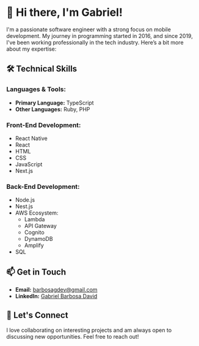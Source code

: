 # 👋 Hi there, I'm Gabriel!

I'm a passionate software engineer with a strong focus on mobile development. My journey in programming started in 2016, and since 2019, I've been working professionally in the tech industry. Here’s a bit more about my expertise:

## 🛠️ Technical Skills

### Languages & Tools:
- **Primary Language:** TypeScript
- **Other Languages:** Ruby, PHP

### Front-End Development:
- React Native
- React
- HTML
- CSS
- JavaScript
- Next.js

### Back-End Development:
- Node.js
- Nest.js
- AWS Ecosystem:
  - Lambda
  - API Gateway
  - Cognito
  - DynamoDB
  - Amplify
- SQL

## 📫 Get in Touch

- **Email:** barbosagdev@gmail.com
- **LinkedIn:** [Gabriel Barbosa David](https://www.linkedin.com/in/gabriel-barbosa-david-31aa24181)

## 💬 Let's Connect

I love collaborating on interesting projects and am always open to discussing new opportunities. Feel free to reach out!
